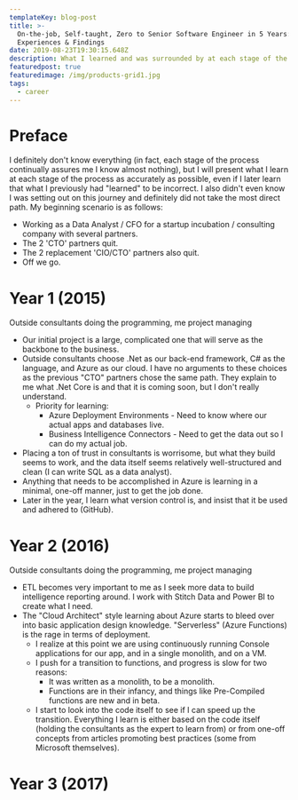 ```yaml
---
templateKey: blog-post
title: >-
  On-the-job, Self-taught, Zero to Senior Software Engineer in 5 Years:
  Experiences & Findings
date: 2019-08-23T19:30:15.648Z
description: What I learned and was surrounded by at each stage of the process
featuredpost: true
featuredimage: /img/products-grid1.jpg
tags:
  - career
---
```

# Preface

I definitely don't know everything (in fact, each stage of the process continually assures me I know almost nothing), but I will present what I learn at each stage of the process as accurately as possible, even if I later learn that what I previously had "learned" to be incorrect.  I also didn't even know I was setting out on this journey and definitely did not take the most direct path.  My beginning scenario is as follows:

* Working as a Data Analyst / CFO for a startup incubation / consulting company with several partners.
* The 2 'CTO' partners quit.
* The 2 replacement 'CIO/CTO' partners also quit.
* Off we go.

# Year 1 (2015)

Outside consultants doing the programming, me project managing

* Our initial project is a large, complicated one that will serve as the backbone to the business.
* Outside consultants choose .Net as our back-end framework, C# as the language, and Azure as our cloud. I have no arguments to these choices as the previous "CTO" partners chose the same path.  They explain to me what .Net Core is and that it is coming soon, but I don't really understand.
  * Priority for learning: 
    * Azure Deployment Environments -  Need to know where our actual apps and databases live.
    * Business Intelligence Connectors - Need to get the data out so I can do my actual job.
* Placing a ton of trust in consultants is worrisome, but what they build seems to work, and the data itself seems relatively well-structured and clean (I can write SQL as a data analyst).
* Anything that needs to be accomplished in Azure is learning in a minimal, one-off manner, just to get the job done.
* Later in the year, I learn what version control is, and insist that it be used and adhered to (GitHub).

# Year 2 (2016)

Outside consultants doing the programming, me project managing

* ETL becomes very important to me as I seek more data to build intelligence reporting around.  I work with Stitch Data and Power BI to create what I need.
* The "Cloud Architect" style learning about Azure starts to bleed over into basic application design knowledge.  "Serverless" (Azure Functions) is the rage in terms of deployment.
  * I realize at this point we are using continuously running Console applications for our app, and in a single monolith, and on a VM.
  * I push for a transition to functions, and progress is slow for two reasons:
    * It was written as a monolith, to be a monolith.
    * Functions are in their infancy, and things like Pre-Compiled functions are new and in beta.
  * I start to look into the code itself to see if I can speed up the transition.  Everything I learn is either based on the code itself (holding the consultants as the expert to learn from) or from one-off concepts from articles promoting best practices (some from Microsoft themselves).

# Year 3 (2017)
